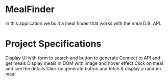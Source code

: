 # MealFinder

In this application we built a meal finder that works with the meal D.B. API.

# Project Specifications
Display UI with form to search and button to generate
Connect to API and get meals
Display meals in DOM with image and hover effect
Click on meal and see the details
Click on generate button and fetch & display a random meal
